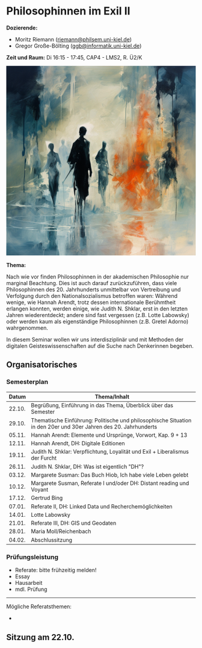 <!--

author: Moritz Riemann, Gregor Große-Bölting
email:  ggb@informatik.uni-kiel.de
version: 0.1
language: en
narrator: UK English Female

-->

# Philosophinnen im Exil II

**Dozierende:**

* Moritz Riemann (riemann@philsem.uni-kiel.de)
* Gregor Große-Bölting (ggb@informatik.uni-kiel.de)

**Zeit und Raum:** Di 16:15 - 17:45, CAP4 - LMS2, R. Ü2/K

![Titelbild des Kurses](img/Abstract_waterpainting_illustration-small.png)

**Thema:**

Nach wie vor finden Philosophinnen in der akademischen Philosophie nur marginal Beachtung. Dies ist auch darauf zurückzuführen, dass viele Philosophinnen des 20. Jahrhunderts unmittelbar von Vertreibung und Verfolgung durch den Nationalsozialismus betroffen waren: Während wenige, wie Hannah Arendt, trotz dessen internationale Berühmtheit erlangen konnten, werden einige, wie Judith N. Shklar, erst in den letzten Jahren wiederentdeckt; andere sind fast vergessen (z.B. Lotte Labowsky) oder werden kaum als eigenständige Philosophinnen (z.B. Gretel Adorno) wahrgenommen.

In diesem Seminar wollen wir uns interdisziplinär und mit Methoden der digitalen Geisteswissenschaften auf die Suche nach Denkerinnen begeben.

## Organisatorisches

### Semesterplan

| Datum | Thema/Inhalt |
|-------|--------------|
| 22.10. | Begrüßung, Einführung in das Thema, Überblick über das Semester |
| 29.10. | Thematische Einführung: Politische und philosophische Situation in den 20er und 30er Jahren des 20. Jahrhunderts |
| 05.11. | Hannah Arendt: Elemente und Ursprünge, Vorwort, Kap. 9 + 13 |
| 12.11. | Hannah Arendt, DH: Digitale Editionen  |
| 19.11. | Judith N. Shklar: Verpflichtung, Loyalität und Exil + Liberalismus der Furcht  |
| 26.11. | Judith N. Shklar, DH: Was ist eigentlich "DH"? |
| 03.12. | Margarete Susman: Das Buch Hiob, Ich habe viele Leben gelebt |
| 10.12. | Margarete Susman, Referate I und/oder DH: Distant reading und Voyant |
| 17.12. | Gertrud Bing |
| 07.01. | Referate II, DH: Linked Data und Recherchemöglichkeiten |
| 14.01. | Lotte Labowsky |
| 21.01. | Referate III, DH: GIS und Geodaten |
| 28.01. | Maria Moll/Reichenbach |
| 04.02. | Abschlussitzung |


### Prüfungsleistung

* Referate: bitte frühzeitig melden!
* Essay
* Hausarbeit
* mdl. Prüfung

---

Mögliche Referatsthemen:

* 

## Sitzung am 22.10.

